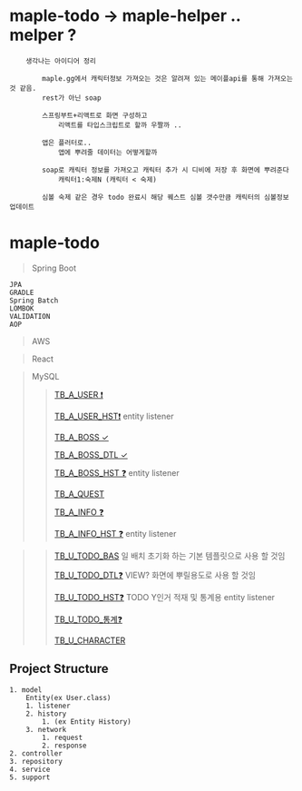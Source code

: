 # maple-todo -> maple-helper .. melper ?
```
    생각나는 아이디어 정리

        maple.gg에서 캐릭터정보 가져오는 것은 알려져 있는 메이플api를 통해 가져오는 것 같음.
        rest가 아닌 soap

        스프링부트+리액트로 화면 구성하고
            리액트를 타입스크립트로 할까 우짤까 ..
        
        앱은 플러터로..
            앱에 뿌려줄 데이터는 어떻게할까

        soap로 캐릭터 정보를 가져오고 캐릭터 추가 시 디비에 저장 후 화면에 뿌려준다
            캐릭터1:숙제N (캐릭터 < 숙제)

        심볼 숙제 같은 경우 todo 완료시 해당 퀘스트 심볼 갯수만큼 캐릭터의 심볼정보 업데이트
```





































# maple-todo


> Spring Boot
>   
    JPA
    GRADLE
    Spring Batch
    LOMBOK
    VALIDATION
    AOP
  
  
> AWS

> React

> MySQL
>   > [TB_A_USER ❗](https://github.com/kimmoonkyung/maple-todo/blob/main/table_info/TB_A_USER.md)
>   > 
>   > [TB_A_USER_HST❗](https://github.com/kimmoonkyung/maple-todo/blob/main/table_info/TB_A_USER_HST.md) 
>   > entity listener
>   > 
>   > [TB_A_BOSS ✓](https://github.com/kimmoonkyung/maple-todo/blob/main/table_info/TB_A_BOSS.md)
>   > 
>   > [TB_A_BOSS_DTL ✓](https://github.com/kimmoonkyung/maple-todo/blob/main/table_info/TB_A_BOSS_DTL.md)
>   > 
>   > [TB_A_BOSS_HST ❓](https://github.com/kimmoonkyung/maple-todo/blob/main/table_info/TB_A_BOSS_HST.md)
>   > entity listener
>   >
>   > [TB_A_QUEST](https://github.com/kimmoonkyung/maple-todo/blob/main/table_info/TB_A_QUEST.md)
>   > 
>   > [TB_A_INFO ❓](https://github.com/kimmoonkyung/maple-todo/blob/main/table_info/TB_A_INFO.md)
>   >
>   > [TB_A_INFO_HST ❓](https://github.com/kimmoonkyung/maple-todo/blob/main/table_info/TB_A_INFO_HST.md)
>   > entity listener
<!-- >   > [TB_A_ARCANE]() -->
>   > 
>   > [TB_U_TODO_BAS](https://github.com/kimmoonkyung/maple-todo/blob/main/table_info/TB_U_TODO_BAS.md)
>   > 일 배치 초기화 하는 기본 템플릿으로 사용 할 것임
>   >
>   > [TB_U_TODO_DTL❓](https://github.com/kimmoonkyung/maple-todo/blob/main/table_info/TB_U_TODO_DTL.md)
>   > VIEW? 화면에 뿌릴용도로 사용 할 것임
>   > 
>   > [TB_U_TODO_HST❓](https://github.com/kimmoonkyung/maple-todo/blob/main/table_info/TB_U_TODO_HST.md)
>   > TODO Y인거 적재 및 통계용 entity listener
>   >
>   > [TB_U_TODO_통계❓]()
>   > 
>   > [TB_U_CHARACTER](https://github.com/kimmoonkyung/maple-todo/blob/main/table_info/TB_U_CHARACTER.md)
>   > 
<!-- Trigger는 JPA를 사용하면 이용 못하나 ? 엔티티 리스너를 사용해야하는것인가 비슷하지만 다른 느낌인데 -->
<!-- 엔티티 리스너로 하는게 맞는 것 같음.  -->


## Project Structure
```
1. model
    Entity(ex User.class)
    1. listener
    2. history
        1. (ex Entity History)
    3. network
        1. request
        2. response
2. controller
3. repository
4. service
5. support
```
